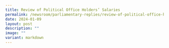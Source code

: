 ```yaml
---
title: Review of Political Office Holders’ Salaries
permalink: /newsroom/parliamentary-replies/review-of-political-office-holders-salaries/
date: 2024-01-09
layout: post
description: ""
image: ""
variant: markdown
---
```

